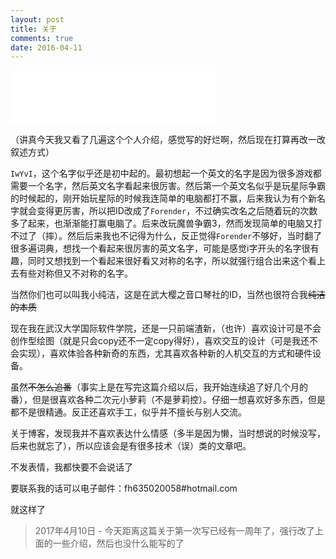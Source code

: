```yaml
---
layout: post
title: 关于
comments: true
date: 2016-04-11
---
```


<iframe frameborder="no" border="0" marginwidth="0" marginheight="0" width=330 height=86 src="//music.163.com/outchain/player?type=2&id=35566163&auto=0&height=66"></iframe>

（讲真今天我又看了几遍这个个人介绍，感觉写的好烂啊，然后现在打算再改一改叙述方式）

`IwYvI`，这个名字似乎还是初中起的。最初想起一个英文的名字是因为很多游戏都需要一个名字，然后英文名字看起来很厉害。然后第一个英文名似乎是玩星际争霸的时候起的，刚开始玩星际的时候我连简单的电脑都打不赢，后来我认为有个新名字就会变得更厉害，所以把ID改成了`Forender`，不过确实改名之后随着玩的次数多了起来，也渐渐能打赢电脑了。后来改玩魔兽争霸3，然而发现简单的电脑又打不过了（摔）。然后后来我也不记得为什么，反正觉得`Forender`不够好，当时翻了很多遍词典，想找一个看起来很厉害的英文名字，可能是感觉i字开头的名字很有趣，同时又想找到一个看起来很好看又对称的名字，所以就强行组合出来这个看上去有些对称但又不对称的名字。

当然你们也可以叫我小纯洁，这是在武大樱之音口琴社的ID，当然也很符合我<del>纯洁的本质</del>

现在我在武汉大学国际软件学院，还是一只前端渣新，（也许）喜欢设计可是不会创作型绘图（就是只会copy还不一定copy得好），喜欢交互的设计（可是我还不会实现），喜欢体验各种新奇的东西，尤其喜欢各种新的人机交互的方式和硬件设备。
<br>

虽然<del>不怎么追番</del>（事实上是在写完这篇介绍以后，我开始连续追了好几个月的番），但是很喜欢各种二次元小萝莉（不是萝莉控）。仔细一想喜欢好多东西，但是都不是很精通。反正还喜欢手工，似乎并不擅长与别人交流。

关于博客，发现我并不喜欢表达什么情感（多半是因为懒，当时想说的时候没写，后来也就忘了），所以应该会是有很多技术（误）类的文章吧。

不发表情，我都快要不会说话了

要联系我的话可以电子邮件：fh635020058#hotmail.com

就这样了

> 2017年4月10日 - 今天距离这篇关于第一次写已经有一周年了，强行改了上面的一些介绍，然后也没什么能写的了